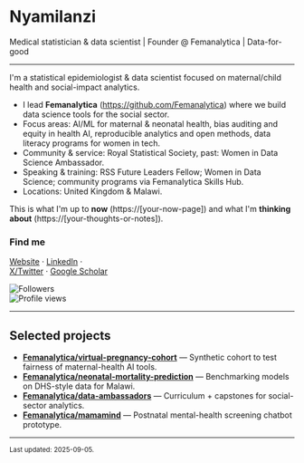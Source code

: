 # Nyamilanzi

Medical statistician & data scientist | Founder @ Femanalytica | Data-for-good

---

I'm a statistical epidemiologist & data scientist focused on maternal/child health and social-impact analytics.

- I lead **Femanalytica** (https://github.com/Femanalytica) where we build data science tools for the social sector.  
- Focus areas: AI/ML for maternal & neonatal health, bias auditing and equity in health AI, reproducible analytics and open methods, data literacy programs for women in tech.  
- Community & service: Royal Statistical Society, past: Women in Data Science Ambassador.  
- Speaking & training: RSS Future Leaders Fellow; Women in Data Science; community programs via Femanalytica Skills Hub.  
- Locations: United Kingdom & Malawi.  

This is what I'm up to **now** (https://[your-now-page]) and what I'm **thinking about** (https://[your-thoughts-or-notes]).  

### Find me  
[Website](https://www.femanalytica.org/) · [LinkedIn](https://www.linkedin.com/in/edith-b-milanzi-phd-39b10060/) ·  
[X/Twitter](https://x.com/ebmilanzi/) · 
[Google Scholar](https://scholar.google.com/citations?user=Ky5zLhEAAAAJ&hl=en)  

![Followers](https://img.shields.io/github/followers/Nyamilanzi?label=Followers&style=flat)  
![Profile views](https://komarev.com/ghpvc/?username=Nyamilanzi&style=flat)  

---

## Selected projects  

- **[Femanalytica/virtual-pregnancy-cohort](https://github.com/Femanalytica/virtual-pregnancy-cohort)** — Synthetic cohort to test fairness of maternal-health AI tools.  
- **[Femanalytica/neonatal-mortality-prediction](https://github.com/Femanalytica/neonatal-mortality-prediction)** — Benchmarking models on DHS-style data for Malawi.  
- **[Femanalytica/data-ambassadors](https://github.com/Femanalytica/data-ambassadors)** — Curriculum + capstones for social-sector analytics.  
- **[Femanalytica/mamamind](https://github.com/Femanalytica/mamamind)** — Postnatal mental-health screening chatbot prototype.  

---

<sub>Last updated: <!-- CURSOR_TIMESTAMP --> 2025-09-05.</sub>
